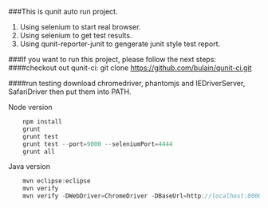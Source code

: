 ###This is qunit auto run project.
1. Using selenium to start real browser.
2. Using selenium to get test results.
3. Using qunit-reporter-junit to gengerate junit style test report.

###If you want to run this project, please follow the next steps:
####checkout out qunit-ci:
    git clone https://github.com/bulain/qunit-ci.git

####run testing
download chromedriver, phantomjs and IEDriverServer, SafariDriver then put them into PATH.

Node version
```js
    npm install
    grunt 
    grunt test
    grunt test --port=9000 --seleniumPort=4444
    grunt all
```
    
Java version
```js
    mvn eclipse:eclipse
    mvn verify
    mvn verify -DWebDriver=ChromeDriver -DBaseUrl=http://localhost:8000 -DPort=8000 -DStopPort=9900
```
